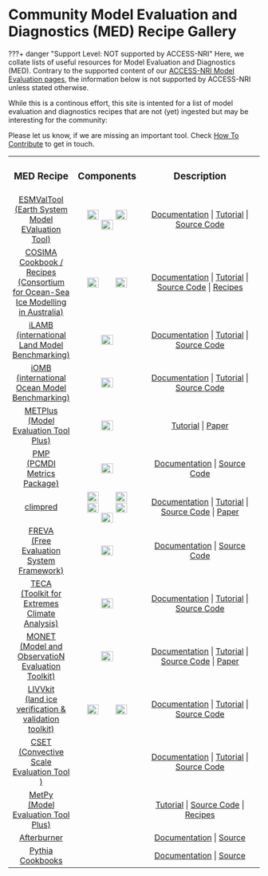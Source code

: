 # Community Model Evaluation and Diagnostics (MED) Recipe Gallery

???+ danger "Support Level: NOT supported by ACCESS-NRI"
    Here, we collate lists of useful resources for Model Evaluation and Diagnostics (MED). Contrary to the supported content of our [ACCESS-NRI Model Evaluation pages](/model_evaluation), the information below is not supported by ACCESS-NRI unless stated otherwise.

While this is a continous effort, this site is intented for a list of model evaluation and diagnostics recipes that are not (yet) ingested but may be interesting for the community:

Please let us know, if we are missing an important tool. Check [How To Contribute](/about/contribute) to get in touch.

<table>
<tr>
<td width="25%">
    <div align='center' width="100%">
    <h3>MED Recipe</h3>
    </div>
</td>
<td width="10%">
    <div align='center' width="100%" >
    <h3>Components</h3>
    </div>
</td>
<td width="60%">
    <div align='center' width="100%" >
    <h3>Description</h3>
    </div>
</td>
</tr>

<tr>
<td width="25%">
    <div align='center' width="100%">
    <a href="https://www.esmvaltool.org/" target="_blank">ESMValTool<br>(Earth System Model EValuation Tool)</a>
    </div>
</td>
<td width="10%">
    <div align='center' width="100%" >
        <img align="center" width="45%" src="../../../assets/component-logos/components-with-titles/ACCESS icon ATMOSPHERE (Title).png" />
        <img align="center" width="45%" src="../../../assets/component-logos/components-with-titles/ACCESS icon OCEAN (Title).png" />
        <img align="center" width="45%" src="../../../assets/component-logos/components-with-titles/ACCESS icon SEA ICE (Title).png" />
    </div>
</td>
<td width="64%">
    <div align='center' width="100%" >
        <a href="https://docs.esmvaltool.org/en/latest" target="_blank">Documentation</a> |
        <a href="https://esmvalgroup.github.io/ESMValTool_Tutorial/index.html" target="_blank">Tutorial</a> |
        <a href="https://github.com/ESMValGroup/ESMValTool#readme" target="_blank">Source Code</a>
        <!-- ESMValTool is a community-developed climate model diagnostics and evaluation software package, driven both by computational performance and scientific accuracy and reproducibility. ESMValTool is open to both users and developers, encouraging open exchange of diagnostic source code and evaluation results from the Coupled Model Intercomparison Project CMIP ensemble. For a comprehensive introduction to ESMValTool please visit our documentation page. -->
    </div>
</td>
</tr>

<tr>
<td width="25%">
    <div align='center' width="100%">
    <a href="http://cosima.org.au/" target="_blank">COSIMA Cookbook / Recipes <br>(Consortium for Ocean-Sea Ice Modelling in Australia)</a>
    </div>
</td>
<td width="10%">
    <div align='center' width="100%" >
        <img align="center" width="45%" src="../../../assets/component-logos/components-with-titles/ACCESS icon OCEAN (Title).png" />
        <img align="center" width="45%" src="../../../assets/component-logos/components-with-titles/ACCESS icon SEA ICE (Title).png" />
    </div>
</td>
<td width="64%">
    <div align='center' width="100%" >
        <a href="https://cosima-recipes.readthedocs.io/en/latest/" target="_blank">Documentation</a> |
        <a href="https://cosima-recipes.readthedocs.io/en/latest/tutorials/index.html">Tutorial</a> |
        <a href="https://github.com/COSIMA/cosima-cookbook" target="_blank">Source Code</a> |
        <a href="https://github.com/COSIMA/cosima-recipes" target="_blank">Recipes</a>
        <!-- The COSIMA (Consortium for Ocean-Sea Ice Modelling in Australia) Cookbook / Recipes is a framework for analysing output from ocean-sea ice models. The focus is on the ACCESS-OM2 suite of models being developed and run by members of COSIMA: Consortium for Ocean-Sea Ice Modelling in Australia.
        The framework is suited for analysing any MOM5/MOM6 output, as well as output from other models.
        The cookbook is structured as follows:
        - [cosima-cookbook][cosimacb-source]: includes boiler-plate code and scripts that underpin the cookbook, including a database for exploring and loading available data.
        - [cosima-recipes][cosimacb-recipes]: includes example notebooks that illustrate how users can use the cookbook to read output from particular experiments and, further, they showcase simple and elaborate analyses of model output.
        New users are urged to go throught the [tutorials][cosimacb-tutorial] in the cosima recipes and then browse through the [documented examples][cosimacb-documentedexamples].
        As a rule of thumb, users who are not interested in data management and, e.g., are only interested in using/analysing model output should never be bothered looking into the `cosima-cookbook` repository. `cosima-cookbook` is developed and maintained and will just *simply work out of the box*. `:)` -->
    </div>
</td>
</tr>

<tr>
<td width="25%">
    <div align='center' width="100%">
    <a href="https://www.ilamb.org/" target="_blank">iLAMB <br>(international Land Model Benchmarking)</a>
    </div>
</td>
<td width="10%">
    <div align='center' width="100%" >
        <img align="center" width="45%" src="../../../assets/component-logos/components-with-titles/ACCESS icon LAND SURFACE (Title).png" />
    </div>
</td>
<td width="64%">
    <div align='center' width="100%" >
        <a href="https://www.ilamb.org/doc/index.html" target="_blank">Documentation</a> |
        <a href="https://www.ilamb.org/doc/tutorial.html" target="_blank">Tutorial</a> |
        <a href="https://github.com/rubisco-sfa/ILAMB" target="_blank">Source Code</a>
        <!-- The International Land Model Benchmarking (ILAMB) project is a model-data intercomparison and integration project designed to improve the performance of land models and, in parallel, improve the design of new measurement campaigns to reduce uncertainties associated with key land surface processes. -->
    </div>
</td>
</tr>

<tr>
<td width="25%">
    <div align='center' width="100%">
    <a href="https://cmec.llnl.gov/iomb.html" target="_blank">iOMB <br>(international Ocean Model Benchmarking)</a>
    </div>
</td>
<td width="10%">
    <div align='center' width="100%" >
        <img align="center" width="45%" src="../../../assets/component-logos/components-with-titles/ACCESS icon BGC OCEAN (Title).png" />
    </div>
</td>
<td width="64%">
    <div align='center' width="100%" >
        <a href="https://www.ilamb.org/doc/index.html" target="_blank">Documentation</a> |
        <a href="https://www.ilamb.org/doc/tutorial.html" target="_blank">Tutorial</a> |
        <a href="https://github.com/rubisco-sfa/ILAMB" target="_blank">Source Code</a>
        <!-- The International Ocean Model Benchmarking (IOMB) Package is used to evaluate marine biogeochemistry models through comparisons with observations. IOMB provides a variety of in-depth diagnostics of marine biogeochemical model variables on annual and inter-annual time scales. It compares a growing number of variables with site-based, transect, regional, and global observational data sets, and scores model performance based on a combination of bias, RMSE, and seasonal cycle metrics. IOMB is useful for the detailed exploration of ocean biogeochemical model responses and provides an interactive interface designed to enable the user to more rapidly understand the underlying drivers of those responses. IOMB was first applied to evaluate uncertainties associated with marine aerosol precursors [(Ogunro et al., 2018)](https://www.mdpi.com/2073-4433/9/5/184).
IOMB uses the same code base as the International Land Model Benchmarking (ILAMB) Package, so some of the links above refer to ILAMB instead of IOMB. -->
    </div>
</td>
</tr>

</tr>
<tr>
<td width="25%">
    <div align='center' width="100%">
    <a href="https://dtcenter.org/community-code/metplus" target="_blank">METPlus <br>(Model Evaluation Tool Plus)</a>
    </div>
</td>
<td width="10%">
    <div align='center' width="100%" >
        <img align="center" width="45%" src="../../../assets/component-logos/components-with-titles/ACCESS icon ATMOSPHERE (Title).png" />
    </div>
</td>
<td width="64%">
    <div align='center' width="100%" >
        <a href="https://dtcenter.org/community-code/metplus/online-tutorial" target="_blank">Tutorial</a> |
        <a href="https://journals.ametsoc.org/view/journals/bams/102/4/BAMS-D-19-0093.1.xml" target="_blank">Paper</a>
        <!-- METplus is a verification framework that spans a wide range of temporal (warn-on-forecast to climate) and spatial (storm to global) scales.  It is intended to be extensible through additional capability developed by the community. The core components of the framework include MET, the associated database and display systems called METviewer and METexpress, and a suite of Python wrappers to provide low-level automation and examples, also called use-cases.  METplus will be a component of NOAA's Unified Forecast System (UFS) cross-cutting infrastructure as well as NCAR's System for Integrated Modeling of the Atmosphere (SIMA).
        METplus is being actively developed by NCAR/Research Applications Laboratory (RAL), NOAA/Earth Systems Research Laboratories (ESRL), NOAA/Environmental Modeling Center (EMC), and is open to community contributions.
        ### METplus Components  
        Links to the code repository and documentation for each METplus component are provided below:
        - METplus Wrappers: [sources][METplusWrappers-source] | [docs][METplusWrappers-doc]
        - MET: [sources][MET-source] | [docs][MET-doc]
        - METviewer:  [sources][METviewer-doc] | [docs][METviewer-source]
        - METexpress: [sources][METexpress-doc] | [docs][METexpress-source]
        - METplotpy: [sources][METplotpy-doc] | [docs][METplotpy-source]
        - METcalcpy: [sources][METcalcpy-doc] | [docs][METcalcpy-source]
        - METdatadb: [sources][METdatadb-doc] | [docs][METdatadb-source] -->
        <!-- [METplusWrappers-source]: https://github.com/dtcenter/METplus
        [METplusWrappers-doc]: https://metplus.readthedocs.io/en/latest/
        [MET-source]: https://github.com/dtcenter/MET
        [MET-doc]: https://met.readthedocs.io/en/latest/
        [METviewer-doc]: https://github.com/dtcenter/METviewer
        [METviewer-source]: https://github.com/dtcenter/METviewer
        [METexpress-doc]: https://metexpress.readthedocs.io/en/v4.4.2/
        [METexpress-source]: https://github.com/dtcenter/METexpress
        [METplotpy-doc]: https://metplotpy.readthedocs.io/en/latest/
        [METplotpy-source]: https://github.com/dtcenter/METplotpy
        [METcalcpy-doc]: https://metcalcpy.readthedocs.io/en/latest/
        [METcalcpy-source]: https://github.com/dtcenter/METcalcpy
        [METdatadb-doc]: https://metdatadb.readthedocs.io/en/latest/
        [METdatadb-source]: https://github.com/dtcenter/METdatadb -->
    </div>
</td>
</tr>

<tr>
<td width="25%">
    <div align='center' width="100%">
    <a href="http://pcmdi.github.io/pcmdi_metrics/index.html" target="_blank">PMP <br>(PCMDI Metrics Package)</a>
    </div>
</td>
<td width="10%">
    <div align='center' width="100%" >
        <img align="center" width="45%" src="../../../assets/component-logos/components-with-titles/ACCESS icon ATMOSPHERE (Title).png" />
    </div>
</td>
<td width="64%">
    <div align='center' width="100%" >
        <a href="http://pcmdi.github.io/pcmdi_metrics/index.html" target="_blank">Documentation</a> |
        <a href="https://github.com/PCMDI/pcmdi_metrics" target="_blank">Source Code</a>
        <!-- The PMP is used to provide “quick-look” objective comparisons of Earth System Models (ESMs) with one another and available observations. Results are produced in the context of all model simulations contributed to CMIP6 and earlier CMIP phases. Currently, the comparisons emphasize metrics of large- to global-scale annual cycle and both tropical and extra-tropical modes of variability. Ongoing work in v1.x development branches include established statistics for ENSO, MJO, regional monsoons, and high frequency characteristics of simulated precipitation. -->
    </div>
</td>
</tr>

<tr>
<td width="25%">
    <div align='center' width="100%">
    <a href="https://climpred.readthedocs.io/en/stable/index.html" target="_blank">climpred </a>
    </div>
</td>
<td width="10%">
    <div align='center' width="100%" >
        <img align="center" width="45%" src="../../../assets/component-logos/components-with-titles/ACCESS icon ATMOSPHERE (Title).png" />
        <img align="center" width="45%" src="../../../assets/component-logos/components-with-titles/ACCESS icon LAND SURFACE (Title).png" />
        <img align="center" width="45%" src="../../../assets/component-logos/components-with-titles/ACCESS icon BGC OCEAN (Title).png" />
        <img align="center" width="45%" src="../../../assets/component-logos/components-with-titles/ACCESS icon OCEAN (Title).png" />
        <img align="center" width="45%" src="../../../assets/component-logos/components-with-titles/ACCESS icon SEA ICE (Title).png" />
    </div>
</td>
<td width="64%">
    <div align='center' width="100%" >
        <a href="https://climpred.readthedocs.io/en/stable/index.html" target="_blank">Documentation</a> |
        <a href="https://climpred.readthedocs.io/en/stable/setting-up-data.html" target="_blank">Tutorial</a> |
        <a href="https://github.com/pangeo-data/climpred" target="_blank">Source Code</a> |
        <a href="https://joss.theoj.org/papers/10.21105/joss.02781" target="_blank">Paper</a>
        <!-- Climpred aims to offer a comprehensive set of analysis tools for assessing the quality of dynamical forecasts relative to verification products (e.g., observations, reanalysis products, control simulations). Climpred supports a broad range of temporal scales of prediction, spanning the weather, subseasonal-to-seasonal (S2S), and seasonal-to-decadal (S2D) communities. -->
    </div>
</td>
</tr>

<tr>
<td width="25%">
    <div align='center' width="100%">
    <a href="https://freva.gitlab-pages.dkrz.de/evaluation_system/sphinx_docs/index.html" target="_blank">FREVA <br>(Free Evaluation System Framework)</a>
    </div>
</td>
<td width="10%">
    <div align='center' width="100%" >
        <img align="center" width="45%" src="../../../assets/component-logos/components-with-titles/ACCESS icon ATMOSPHERE (Title).png" />
    </div>
</td>
<td width="64%">
    <div align='center' width="100%" >
        <a href="https://freva.gitlab-pages.dkrz.de/evaluation_system/sphinx_docs/index.html" target="_blank">Documentation</a> |
        <a href="https://gitlab.dkrz.de/freva/evaluation_system" target="_blank">Source Code</a>
        <!-- Freva, the free evaluation system framework, is a data search and analysis platform developed by the atmospheric science community for the atmospheric science community. With help of Freva researchers can:
        - quickly and intuitively search for data stored at typical data centers that host many datasets.
        - create a common interface for user defined data analysis tools.
        - apply data analysis tools in a reproducible manner. -->
    </div>
</td>
</tr>

<tr>
<td width="25%">
    <div align='center' width="100%">
    <a href="https://cmec.llnl.gov/teca.html" target="_blank">TECA <br>(Toolkit for Extremes Climate Analysis)</a>
    </div>
</td>
<td width="10%">
    <div align='center' width="100%" >
        <img align="center" width="45%" src="../../../assets/component-logos/components-with-titles/ACCESS icon ATMOSPHERE (Title).png" />
    </div>
</td>
<td width="64%">
    <div align='center' width="100%" >
        <a href="https://teca.readthedocs.io/en/latest" target="_blank">Documentation</a> |
        <a href="https://github.com/LBL-EESA/TECA" target="_blank">Tutorial</a> |
        <a href="https://sourceforge.net/p/teca/TECA_tutorials/HEAD/tree" target="_blank">Source Code</a>
        <!-- TECA is a general purpose tool for detecting discrete events in climate model output. It leverages a map-reduce framework for efficient parallelization at large scales (order 10K+ cores). Currently, TECA contains detection algorithms for tropical cyclones, atmospheric rivers, and extratropical cyclones; and plans are underway to implement algorithms for mesoscale convective complexes, African Easterly waves, atmospheric blocks, and fronts. -->
    </div>
</td>
</tr>


<tr>
<td width="25%">
    <div align='center' width="100%">
    <a href="https://monet-arl.readthedocs.io/en/stable" target="_blank">MONET <br>(Model and ObservatioN Evaluation Toolkit)</a>
    </div>
</td>
<td width="10%">
    <div align='center' width="100%" >
        <img align="center" width="45%" src="../../../assets/component-logos/components-with-titles/ACCESS icon ATMOSPHERE (Title).png" />
    </div>
</td>
<td width="64%">
    <div align='center' width="100%" >
        <a href="https://monet-arl.readthedocs.io/en/stable/" target="_blank">Documentation</a> |
        <a href="https://monet-arl.readthedocs.io/en/stable/tutorial.html" target="_blank">Tutorial</a> |
        <a href="https://github.com/noaa-oar-arl/monet" target="_blank">Source Code</a> |
        <a href="https://www.mdpi.com/2073-4433/8/11/210" target="_blank">Paper</a>
        <!-- MONET is an open source project and Python package that aims to create a common platform for atmospheric composition data analysis for weather and air quality models.
        MONET was developed to evaluate the Community Multiscale Air Quality Model (CMAQ) for the NOAA National Air Quality Forecast Capability (NAQFC) modeling system. MONET is designed to be a modularized Python package for (1) pairing model output to observational data in space and time; (2) leveraging the Pandas Python package for easy searching and grouping; and (3) analyzing and visualizing data. This process introduces a convenient method for evaluating model output. -->
    </div>
</td>
</tr>

<tr>
<td width="25%">
    <div align='center' width="100%">
    <a href="https://livvkit.github.io/Docs/" target="_blank">LIVVkit <br>(land ice verification & validation toolkit)</a>
    </div>
</td>
<td width="10%">
    <div align='center' width="100%" >
        <img align="center" width="45%" src="../../../assets/component-logos/components-with-titles/ACCESS icon SEA ICE (Title).png" />
        <img align="center" width="45%" src="../../../assets/component-logos/components-with-titles/ACCESS icon LAND SURFACE (Title).png" />
    </div>
</td>
<td width="64%">
    <div align='center' width="100%" >
        <a href="https://livvkit.github.io/Docs/" target="_blank">Documentation</a> |
        <a href="https://livvkit.github.io/Docs/usage.html" target="_blank">Tutorial</a> |
        <a href="https://github.com/LIVVkit/LIVVkit" target="_blank">Source Code</a>
        <!-- LIVVkit, the land ice verification & validation toolkit, is a Python based V&V toolkit for computational ice sheet models, in both a stand-alone or coupled (to an Earth system model) configuration. It is intended to be a comprehensive testing suite that covers Model and Software V&V. -->
    </div>
</td>
</tr>

<tr>
<td width="25%">
    <div align='center' width="100%">
    <a href="https://metoffice.github.io/CSET/index.html" target="_blank">CSET <br>(Convective Scale Evaluation Tool )</a>
    </div>
</td>
<td width="10%">
    <!-- <div align='center' width="100%" >
        <img align="center" width="45%" src="../../../assets/component-logos/components-with-titles/ACCESS icon ATMOSPHERE (Title).png" />
    </div> -->
</td>
<td width="64%">
    <div align='center' width="100%" >
        <a href="https://metoffice.github.io/CSET/index.html" target="_blank">Documentation</a> |
        <a href="https://metoffice.github.io/CSET/working-practices/index.html" target="_blank">Tutorial</a> |
        <a href="https://metoffice.github.io/CSET/" target="_blank">Source Code</a>
        <!-- CSET is a tool to aid in verifying and evaluating convective-scale and turbulence-scale (regional and increasingly global) model configurations. It aims to replace the RMED RES and Toolbox and the collection of bespoke scripts littering people's home directories, reducing effort wasted on duplicating already existing code. This centralisation of diagnostics should also make evaluations more consistent, reproducible and comparable. -->
    </div>
</td>
</tr>

</tr>
<tr>
<td width="25%">
    <div align='center' width="100%">
    <a href="https://unidata.github.io/MetPy/latest/index.html" target="_blank">MetPy <br>(Model Evaluation Tool Plus)</a>
    </div>
</td>
<td width="10%">
    <div align='center' width="100%" >
        <!-- <img align="center" width="45%" src="../../../assets/component-logos/components-with-titles/ACCESS icon ATMOSPHERE (Title).png" /> -->
    </div>
</td>
<td width="64%">
    <div align='center' width="100%" >
        <a href="https://unidata.github.io/MetPy/latest/userguide/index.html" target="_blank">Tutorial</a> |
        <a href="https://github.com/Unidata/MetPy" target="_blank">Source Code</a> |
        <a href="https://unidata.github.io/MetPy/latest/examples/index.html" target="_blank">Recipes</a>
        <!-- MetPy is a collection of tools in Python for reading, visualizing, and performing calculations with weather data. MetPy supports Python >= 3.8 and is freely available under a permissive open source license. -->
    </div>
</td>
</tr>


<tr>
<td width="25%">
    <div align='center' width="100%">
    <a href="https://code.metoffice.gov.uk/doc/afterburner/current/html/index.html" target="_blank">Afterburner </a>
    </div>
</td>
<td width="10%">
</td>
<td width="64%">
    <div align='center' width="100%" >
        <a href="https://code.metoffice.gov.uk/doc/afterburner/current/html/index.html" target="_blank">Documentation</a> |
        <a href="https://code.metoffice.gov.uk/trac/afterburner" target="_blank">Source </a>
        <!-- The Afterburner project is a multi-year initiative of the UK Met Office to develop a suite of robust, reusable scientific software tools and applications which can be integrated into climate model runs to deliver commonly needed in-line (as a model is running) and post-processing functionality. The project is funded by the UK government through a combination of direct grant and the ​[Newton Fund](http://www.newtonfund.ac.uk). -->
    </div>
</td>
</tr>


<tr>
<td width="25%">
    <div align='center' width="100%">
    <a href="https://cookbooks.projectpythia.org" target="_blank">Pythia Cookbooks</a>
    </div>
</td>
<td width="10%">
</td>
<td width="64%">
    <div align='center' width="100%" >
        <a href="https://cookbooks.projectpythia.org" target="_blank">Documentation</a> |
        <a href="https://github.com/ProjectPythia" target="_blank">Source </a>
        <!-- The Afterburner project is a multi-year initiative of the UK Met Office to develop a suite of robust, reusable scientific software tools and applications which can be integrated into climate model runs to deliver commonly needed in-line (as a model is running) and post-processing functionality. The project is funded by the UK government through a combination of direct grant and the ​[Newton Fund](http://www.newtonfund.ac.uk). -->
    </div>
</td>
</tr>


</table>
